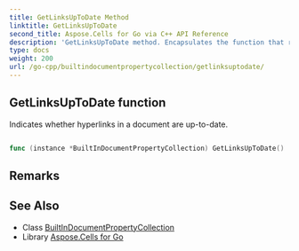 ```yaml
---
title: GetLinksUpToDate Method 
linktitle: GetLinksUpToDate
second_title: Aspose.Cells for Go via C++ API Reference
description: 'GetLinksUpToDate method. Encapsulates the function that represents getlinksuptodate in Go.'
type: docs
weight: 200
url: /go-cpp/builtindocumentpropertycollection/getlinksuptodate/
---
```


## GetLinksUpToDate function

Indicates whether hyperlinks in a document are up-to-date.

```go

func (instance *BuiltInDocumentPropertyCollection) GetLinksUpToDate()  (bool,  error) 

```

## Remarks


## See Also

* Class [BuiltInDocumentPropertyCollection](../)
* Library [Aspose.Cells for Go](../../)

